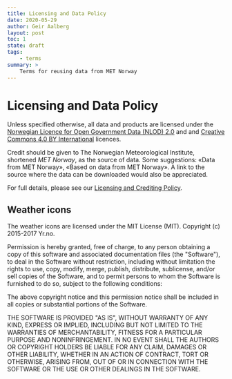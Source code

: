 ```yaml
---
title: Licensing and Data Policy
date: 2020-05-29
author: Geir Aalberg
layout: post
toc: 1
state: draft
tags:
    - terms
summary: >
    Terms for reusing data from MET Norway
---
```


# Licensing and Data Policy

Unless specified otherwise, all data and products are licensed under the
[Norwegian Licence for Open Government Data (NLOD)
2.0](https://data.norge.no/nlod/en/2.0/) and and [Creative Commons 4.0 BY
International](http://creativecommons.org/licenses/by/4.0) licences.

Credit should be given to The Norwegian Meteorological Institute, shortened *MET
Norway*, as the source of data. Some suggestions: «Data from MET Norway», «Based
on data from MET Norway». A link to the source where the data can be downloaded
would also be appreciated.

For full details, please see our [Licensing and Crediting
Policy](https://www.met.no/en/free-meteorological-data/Licensing-and-crediting).

## Weather icons

The weather icons are licensed under the MIT License (MIT). Copyright (c) 2015-2017 Yr.no.

Permission is hereby granted, free of charge, to any person obtaining a copy of
this software and associated documentation files (the "Software"), to deal in
the Software without restriction, including without limitation the rights to
use, copy, modify, merge, publish, distribute, sublicense, and/or sell copies of
the Software, and to permit persons to whom the Software is furnished to do so,
subject to the following conditions:

The above copyright notice and this permission notice shall be included in all
copies or substantial portions of the Software.

THE SOFTWARE IS PROVIDED "AS IS", WITHOUT WARRANTY OF ANY KIND, EXPRESS OR
IMPLIED, INCLUDING BUT NOT LIMITED TO THE WARRANTIES OF MERCHANTABILITY, FITNESS
FOR A PARTICULAR PURPOSE AND NONINFRINGEMENT. IN NO EVENT SHALL THE AUTHORS OR
COPYRIGHT HOLDERS BE LIABLE FOR ANY CLAIM, DAMAGES OR OTHER LIABILITY, WHETHER
IN AN ACTION OF CONTRACT, TORT OR OTHERWISE, ARISING FROM, OUT OF OR IN
CONNECTION WITH THE SOFTWARE OR THE USE OR OTHER DEALINGS IN THE SOFTWARE.
